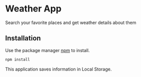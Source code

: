# Weather App

Search your favorite places and get weather details about them

## Installation

Use the package manager [npm](https://www.npmjs.com) to install.

```bash
npm install
```
This application saves information in Local Storage.
